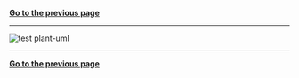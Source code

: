 [**Go to the previous page**](../../../../md/dev_docs/dev_docs.md)

----

![test plant-uml](http://www.plantuml.com/plantuml/proxy?cache=no&src=https://raw.githubusercontent.com/svlad-90/DLT-Message-Analyzer/master/dltmessageanalyzerplugin/src/log/doc/test.puml)

----

[**Go to the previous page**](../../../../md/dev_docs/dev_docs.md)